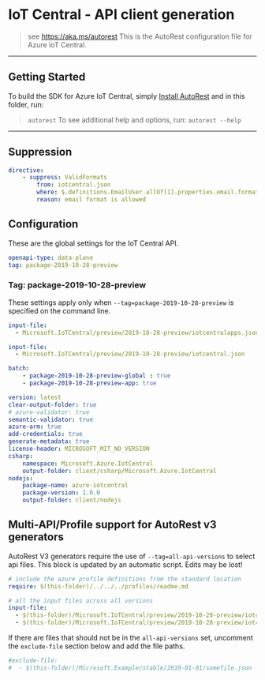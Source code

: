 # IoT Central - API client generation
> see https://aka.ms/autorest
This is the AutoRest configuration file for Azure IoT Central.
---
## Getting Started
To build the SDK for Azure IoT Central, simply [Install AutoRest](https://aka.ms/autorest/install) and in this folder, run:
> `autorest`
To see additional help and options, run:
> `autorest --help`
---

## Suppression

``` yaml
directive:
    - suppress: ValidFormats
        from: iotcentral.json
        where: $.definitions.EmailUser.allOf[1].properties.email.format
        reason: email format is allowed
```

## Configuration
These are the global settings for the IoT Central API.
``` yaml
openapi-type: data-plane
tag: package-2019-10-28-preview
```

### Tag: package-2019-10-28-preview
These settings apply only when `--tag=package-2019-10-28-preview` is specified on the command line.

```yaml $(package-2019-10-28-preview-global)
input-file:
  - Microsoft.IoTCentral/preview/2019-10-28-preview/iotcentralapps.json
```
```yaml $(package-2019-10-28-preview-app)
input-file:
  - Microsoft.IoTCentral/preview/2019-10-28-preview/iotcentral.json
```

```yaml
batch:
    - package-2019-10-28-preview-global : true
    - package-2019-10-28-preview-app: true
```

```yaml
version: latest
clear-output-folder: true
# azure-validator: true
semantic-validator: true
azure-arm: true
add-credentials: true
generate-metadata: true
license-header: MICROSOFT_MIT_NO_VERSION
csharp:
    namespace: Microsoft.Azure.IotCentral
    output-folder: client/csharp/Microsoft.Azure.IotCentral
nodejs:
    package-name: azure-iotcentral
    package-version: 1.0.0
    output-folder: client/nodejs
```
## Multi-API/Profile support for AutoRest v3 generators 
AutoRest V3 generators require the use of `--tag=all-api-versions` to select api files.
This block is updated by an automatic script. Edits may be lost!
``` yaml $(tag) == 'all-api-versions' /* autogenerated */
# include the azure profile definitions from the standard location
require: $(this-folder)/../../../profiles/readme.md

# all the input files across all versions
input-file:
  - $(this-folder)/Microsoft.IoTCentral/preview/2019-10-28-preview/iotcentralapps.json
  - $(this-folder)/Microsoft.IoTCentral/preview/2019-10-28-preview/iotcentral.json

```
If there are files that should not be in the `all-api-versions` set, 
uncomment the  `exclude-file` section below and add the file paths.
``` yaml $(tag) == 'all-api-versions'
#exclude-file: 
#  - $(this-folder)/Microsoft.Example/stable/2010-01-01/somefile.json
```